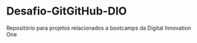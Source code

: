 # Desafio-GitGitHub-DIO
Repositório para projetos relacionados a bootcamps da Digital Innovation One

